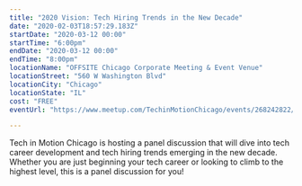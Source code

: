 ```yaml
---
title: "2020 Vision: Tech Hiring Trends in the New Decade"
date: "2020-02-03T18:57:29.183Z"
startDate: "2020-03-12 00:00"
startTime: "6:00pm"
endDate: "2020-03-12 00:00"
endTime: "8:00pm"
locationName: "OFFSITE Chicago Corporate Meeting & Event Venue"
locationStreet: "560 W Washington Blvd"
locationCity: "Chicago"
locationState: "IL"
cost: "FREE"
eventUrl: "https://www.meetup.com/TechinMotionChicago/events/268242822/"

---
```


Tech in Motion Chicago is hosting a panel discussion that will dive into tech career development and tech hiring trends emerging in the new decade. Whether you are just beginning your tech career or looking to climb to the highest level, this is a panel discussion for you!

